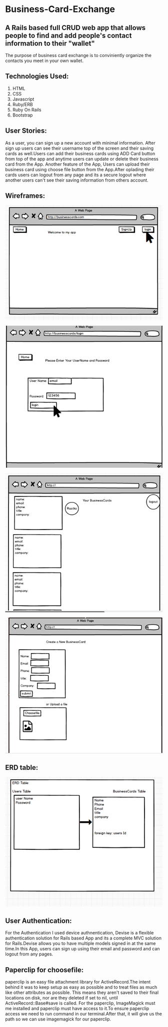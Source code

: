 # Business-Card-Exchange

## A Rails based full CRUD web app that allows people to find and add people's contact information to their "wallet"

The purpose of business card exchange is to conviniently organize the contacts you meet in your own wallet.

## Technologies Used:
1) HTML
2) CSS
3) Javascript
4) Ruby/ERB
5) Ruby On Rails
6) Bootstrap

## User Stories:
As a user, you can sign up a new account with minimal information. After sign up users can see their username top of the screen and their saving cards as well.Users can add their business cards using ADD Card button from top of the app and anytime users can update or delete their business card from the App.
Another feature of the App, Users can upload their business card using choose file button from the App.After oplading their cards users can logout from any page and its a secure logout where another users can't see their saving information from others account.


## Wireframes:
![](https://github.com/arifkhan36/business-card-exchange/blob/master/app/assets/images/wireframe-1.png)

![](https://github.com/arifkhan36/business-card-exchange/blob/master/app/assets/images/wireframes-2.png)

![](https://github.com/arifkhan36/business-card-exchange/blob/master/app/assets/images/wireframes-3.png)

![](https://github.com/arifkhan36/business-card-exchange/blob/master/app/assets/images/wireframes-4.png)

## ERD table:
![](https://github.com/arifkhan36/business-card-exchange/blob/master/app/assets/images/ERD%20table.png)

## User Authentication:
For the Authentication I used device authnentication, Devise is a flexible authentication solution for Rails based App and its a complete MVC solution for Rails.Devise allows you to have multiple models signed in at the same time.In this App, users can sign up using their email and password and can logout from any pages.

## Paperclip for choosefile:

paperclip is an easy file attachment library for ActiveRecord.The intent behind it was to keep setup as easy as possible and to treat files as much like other attributes as possible. This means they aren't saved to their final locations on disk, nor are they deleted if set to nil, until ActiveRecord::Base#save is called.
For the paperclip, ImageMagick must me installed and paperclip must have access to it.To ensure paperclip access we need to run command in our terminal.After that, it will give us the path so we can use imagemagick for our paperclip.




